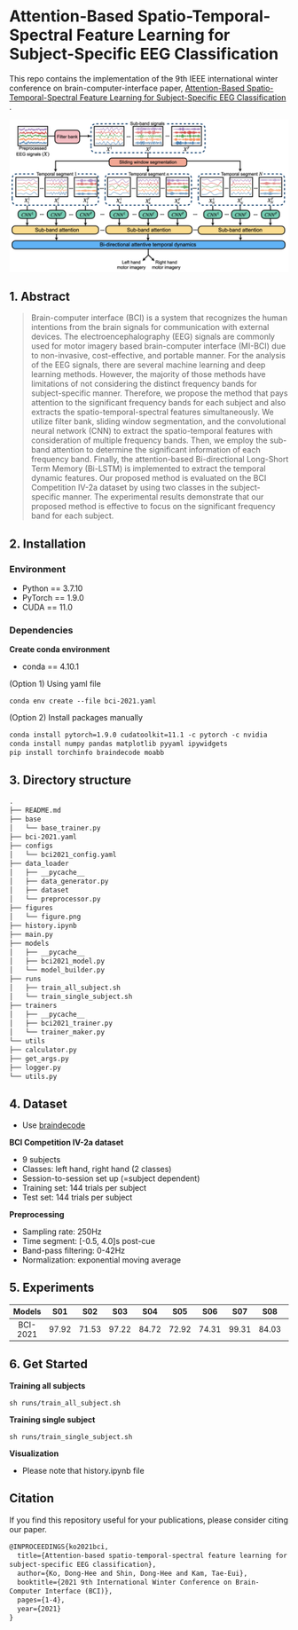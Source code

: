 # Attention-Based Spatio-Temporal-Spectral Feature Learning for Subject-Specific EEG Classification

This repo contains the implementation of the 9th IEEE international winter conference on brain-computer-interface
paper, [Attention-Based Spatio-Temporal-Spectral Feature Learning for Subject-Specific EEG Classification](https://ieeexplore.ieee.org/document/9385293)
.

![figure](figures/figure.png)

## 1. Abstract

> Brain-computer interface (BCI) is a system that recognizes the human intentions from the brain signals for communication with external devices. The electroencephalography (EEG) signals are commonly used for motor imagery based brain-computer interface (MI-BCI) due to non-invasive, cost-effective, and portable manner. For the analysis of the EEG signals, there are several machine learning and deep learning methods. However, the majority of those methods have limitations of not considering the distinct frequency bands for subject-specific manner. Therefore, we propose the method that pays attention to the significant frequency bands for each subject and also extracts the spatio-temporal-spectral features simultaneously. We utilize filter bank, sliding window segmentation, and the convolutional neural network (CNN) to extract the spatio-temporal features with consideration of multiple frequency bands. Then, we employ the sub-band attention to determine the significant information of each frequency band. Finally, the attention-based Bi-directional Long-Short Term Memory (Bi-LSTM) is implemented to extract the temporal dynamic features. Our proposed method is evaluated on the BCI Competition IV-2a dataset by using two classes in the subject-specific manner. The experimental results demonstrate that our proposed method is effective to focus on the significant frequency band for each subject.

## 2. Installation

### Environment

- Python == 3.7.10
- PyTorch == 1.9.0
- CUDA == 11.0

### Dependencies

**Create conda environment**

- conda == 4.10.1

(Option 1) Using yaml file

```shell
conda env create --file bci-2021.yaml
```

(Option 2) Install packages manually

```shell
conda install pytorch=1.9.0 cudatoolkit=11.1 -c pytorch -c nvidia
conda install numpy pandas matplotlib pyyaml ipywidgets
pip install torchinfo braindecode moabb
```

## 3. Directory structure

```
.
├── README.md
├── base
│   └── base_trainer.py
├── bci-2021.yaml
├── configs
│   └── bci2021_config.yaml
├── data_loader
│   ├── __pycache__
│   ├── data_generator.py
│   ├── dataset
│   └── preprocessor.py
├── figures
│   └── figure.png
├── history.ipynb
├── main.py
├── models
│   ├── __pycache__
│   ├── bci2021_model.py
│   └── model_builder.py
├── runs
│   ├── train_all_subject.sh
│   └── train_single_subject.sh
├── trainers
│   ├── __pycache__
│   ├── bci2021_trainer.py
│   └── trainer_maker.py
└── utils
├── calculator.py
├── get_args.py
├── logger.py
└── utils.py
```

## 4. Dataset

- Use [braindecode](https://braindecode.org)

**BCI Competition IV-2a dataset**

- 9 subjects
- Classes: left hand, right hand (2 classes)
- Session-to-session set up (=subject dependent)
- Training set: 144 trials per subject
- Test set: 144 trials per subject

**Preprocessing**

- Sampling rate: 250Hz
- Time segment: [-0.5, 4.0]s post-cue
- Band-pass filtering: 0-42Hz
- Normalization: exponential moving average

## 5. Experiments

|Models|S01|S02|S03|S04|S05|S06|S07|S08|S09|Mean|
|:---:|:---:|:---:|:---:|:---:|:---:|:---:|:---:|:---:|:---:|:---:|
BCI-2021|97.92|71.53|97.22|84.72|72.92|74.31|99.31|84.03|97.22|86.58|

## 6. Get Started

**Training all subjects**

```shell
sh runs/train_all_subject.sh
```

**Training single subject**

```shell
sh runs/train_single_subject.sh
```

**Visualization**

- Please note that history.ipynb file

## Citation

If you find this repository useful for your publications, please consider citing our paper.

```
@INPROCEEDINGS{ko2021bci,
  title={Attention-based spatio-temporal-spectral feature learning for subject-specific EEG classification}, 
  author={Ko, Dong-Hee and Shin, Dong-Hee and Kam, Tae-Eui},
  booktitle={2021 9th International Winter Conference on Brain-Computer Interface (BCI)},
  pages={1-4},
  year={2021}
}
```
